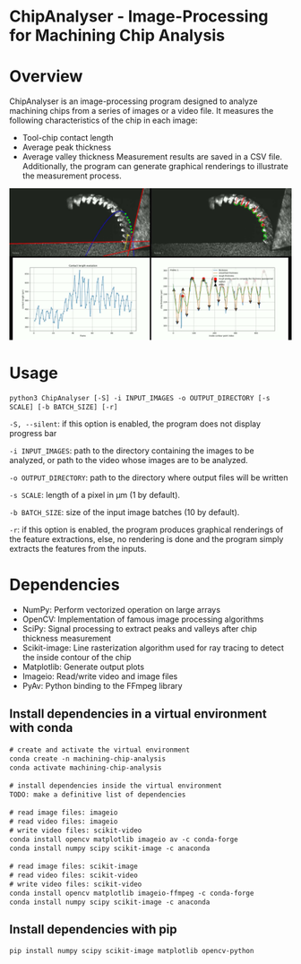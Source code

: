 ChipAnalyser - Image-Processing for Machining Chip Analysis
===========================================================

# Overview
ChipAnalyser is an image-processing program designed to analyze machining chips from a series of images or a video file. It measures the following characteristics of the chip in each image:
- Tool-chip contact length
- Average peak thickness
- Average valley thickness
Measurement results are saved in a CSV file. Additionally, the program can generate graphical renderings to illustrate the measurement process.

[![Watch the demo video](https://raw.githubusercontent.com/VictorLaugt/MachiningChipAnalyser/master/demo_video/thumbnail.jpg)](https://raw.githubusercontent.com/VictorLaugt/MachiningChipAnalyser/master/demo_video/demo.mp4)


# Usage
```shell
python3 ChipAnalyser [-S] -i INPUT_IMAGES -o OUTPUT_DIRECTORY [-s SCALE] [-b BATCH_SIZE] [-r]
```
`-S, --silent`: if this option is enabled, the program does not display progress bar

`-i INPUT_IMAGES`: path to the directory containing the images to be analyzed, or path to the video whose images are to be analyzed.

`-o OUTPUT_DIRECTORY`: path to the directory where output files will be written

`-s SCALE`: length of a pixel in µm (1 by default).

`-b BATCH_SIZE`: size of the input image batches (10 by default).

`-r`: if this option is enabled, the program produces graphical renderings of the feature extractions, else, no rendering is done and the program simply extracts the features from the inputs.


# Dependencies
- NumPy: Perform vectorized operation on large arrays
- OpenCV: Implementation of famous image processing algorithms
- SciPy: Signal processing to extract peaks and valleys after chip thickness measurement
- Scikit-image: Line rasterization algorithm used for ray tracing to detect the inside contour of the chip
- Matplotlib: Generate output plots
- Imageio: Read/write video and image files
- PyAv: Python binding to the FFmpeg library

## Install dependencies in a virtual environment with conda
```shell
# create and activate the virtual environment
conda create -n machining-chip-analysis
conda activate machining-chip-analysis

# install dependencies inside the virtual environment
TODO: make a definitive list of dependencies

# read image files: imageio
# read video files: imageio
# write video files: scikit-video
conda install opencv matplotlib imageio av -c conda-forge
conda install numpy scipy scikit-image -c anaconda

# read image files: scikit-image
# read video files: scikit-video
# write video files: scikit-video
conda install opencv matplotlib imageio-ffmpeg -c conda-forge
conda install numpy scipy scikit-image -c anaconda
```

## Install dependencies with pip
```shell
pip install numpy scipy scikit-image matplotlib opencv-python
```

